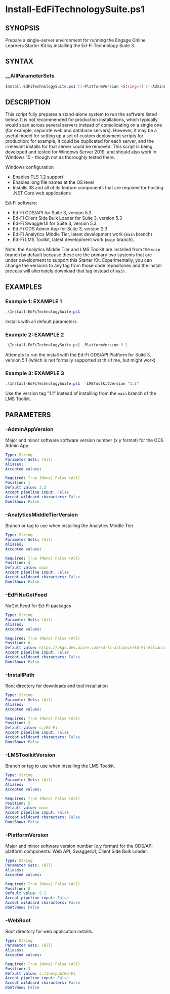 # Install-EdFiTechnologySuite.ps1

## SYNOPSIS

Prepare a single-server environment for running the Engage Online Learners
Starter Kit by installing the Ed-Fi Technology Suite 3.

## SYNTAX

### __AllParameterSets

```powershell
Install-EdFiTechnologySuite.ps1 [[-PlatformVersion <String>]] [[-AdminAppVersion <String>]] [[-InstallPath <String>]] [[-WebRoot <String>]] [[-AnalyticsMiddleTierVersion <String>]] [[-LMSToolkitVersion <String>]] [[-EdFiNuGetFeed <String>]] [<CommonParameters>]
```

## DESCRIPTION

This script fully prepares a stand-alone system to run the software listed
below.
It is not recommended for production installations, which typically
would span across several servers instead of consolidating on a single one
(for example, separate web and database servers).
However, it may be a
useful model for setting up a set of custom deployment scripts for
production: for example, it could be duplicated for each server, and the
irrelevant installs for that server could be removed.
This script is being
developed and tested for Windows Server 2019, and should also work in
Windows 10 - though not as thoroughly tested there.

Windows configuration

* Enables TLS 1.2 support
* Enables long file names at the OS level
* Installs IIS and all of its feature components that are required for
  hosting .NET Core web applications

Ed-Fi software:

* Ed-Fi ODS/API for Suite 3, version 5.3
* Ed-Fi Client Side Bulk Loader for Suite 3, version 5.3
* Ed-Fi SwaggerUI for Suite 3, version 5.3
* Ed-Fi ODS Admin App for Suite 3, version 2.3
* Ed-Fi Analytics Middle Tier, latest development work (`main` branch)
* Ed-Fi LMS Toolkit, latest development work (`main` branch).

Note: the Analytics Middle Tier and LMS Toolkit are installed from the
`main` branch by default because these are the primary two systems that are
under development to support this Starter Kit.
Experimentally, you can
change the versions to any tag from those code repositories and the install
process will alternately download that tag instead of `main`.


## EXAMPLES

### Example 1: EXAMPLE 1

```powershell
.\Install-EdFiTechnologySuite.ps1
```

Installs with all default parameters

### Example 2: EXAMPLE 2

```powershell
.\Install-EdFiTechnologySuite.ps1 -PlatformVersion 5.1
```

Attempts to run the install with the Ed-Fi ODS/API Platform for Suite 3,
version 5.1 (which is not formally supported at this time, but might work).

### Example 3: EXAMPLE 3

```powershell
.\Install-EdFiTechnologySuite.ps1  -LMSToolkitVersion "1.1"
```

Use the version tag "1.1" instead of installing from the `main` branch of
the LMS Toolkit.

## PARAMETERS

### -AdminAppVersion

Major and minor software software version number (x.y format) for the ODS
Admin App.

```yaml
Type: String
Parameter Sets: (All)
Aliases:
Accepted values:

Required: True (None) False (All)
Position: 1
Default value: 2.2
Accept pipeline input: False
Accept wildcard characters: False
DontShow: False
```

### -AnalyticsMiddleTierVersion

Branch or tag to use when installing the Analytics Middle Tier.

```yaml
Type: String
Parameter Sets: (All)
Aliases:
Accepted values:

Required: True (None) False (All)
Position: 4
Default value: main
Accept pipeline input: False
Accept wildcard characters: False
DontShow: False
```

### -EdFiNuGetFeed

NuGet Feed for Ed-Fi packages

```yaml
Type: String
Parameter Sets: (All)
Aliases:
Accepted values:

Required: True (None) False (All)
Position: 6
Default value: https://pkgs.dev.azure.com/ed-fi-alliance/Ed-Fi-Alliance-OSS/_packaging/EdFi%40Release/nuget/v3/index.json
Accept pipeline input: False
Accept wildcard characters: False
DontShow: False
```

### -InstallPath

Root directory for downloads and tool installation

```yaml
Type: String
Parameter Sets: (All)
Aliases:
Accepted values:

Required: True (None) False (All)
Position: 2
Default value: c:/Ed-Fi
Accept pipeline input: False
Accept wildcard characters: False
DontShow: False
```

### -LMSToolkitVersion

Branch or tag to use when installing the LMS Toolkit.

```yaml
Type: String
Parameter Sets: (All)
Aliases:
Accepted values:

Required: True (None) False (All)
Position: 5
Default value: main
Accept pipeline input: False
Accept wildcard characters: False
DontShow: False
```

### -PlatformVersion

Major and minor software version number (x.y format) for the ODS/API platform
components: Web API, SwaggerUI, Client Side Bulk Loader.

```yaml
Type: String
Parameter Sets: (All)
Aliases:
Accepted values:

Required: True (None) False (All)
Position: 0
Default value: 5.2
Accept pipeline input: False
Accept wildcard characters: False
DontShow: False
```

### -WebRoot

Root directory for web application installs.

```yaml
Type: String
Parameter Sets: (All)
Aliases:
Accepted values:

Required: True (None) False (All)
Position: 3
Default value: c:/inetpub/Ed-Fi
Accept pipeline input: False
Accept wildcard characters: False
DontShow: False
```
